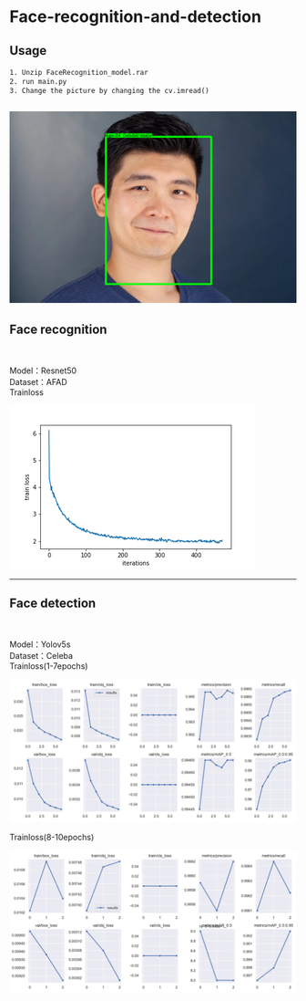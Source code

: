 # Face-recognition-and-detection

## Usage
    1. Unzip FaceRecognition_model.rar
    2. run main.py
    3. Change the picture by changing the cv.imread()
![alt text](./output.png)
---
## Face recognition

</br>

Model：Resnet50</br>
Dataset：AFAD</br>
Trainloss

![alt text](./FaceRecognition/output/train_loss1-472.png)

---
## Face detection

</br>

Model：Yolov5s</br>
Dataset：Celeba</br>
Trainloss(1-7epochs)

![alt text](./FaceDetection/loss1-7.png)

Trainloss(8-10epochs)

![alt text](./FaceDetection/loss8-10.png)
